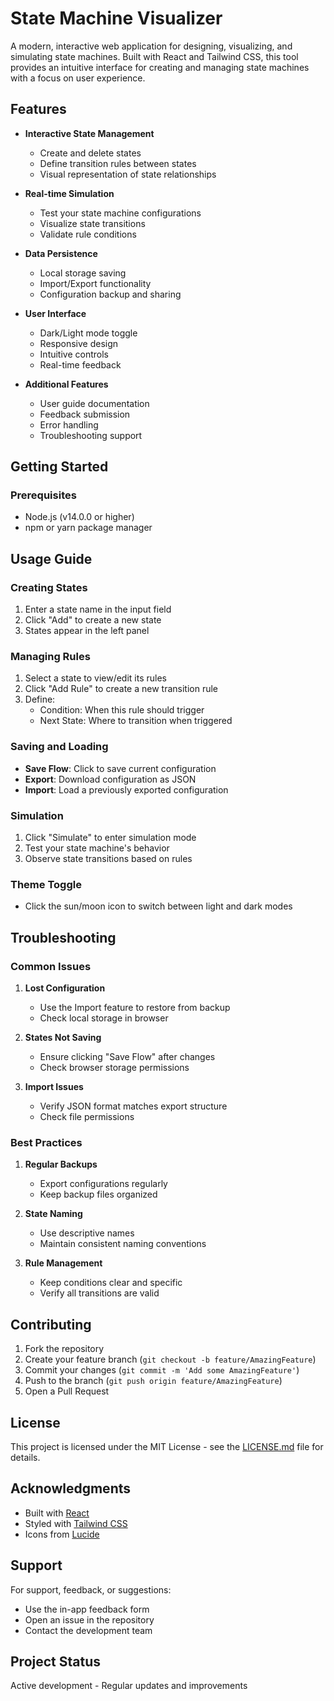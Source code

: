 # State Machine Visualizer

A modern, interactive web application for designing, visualizing, and simulating state machines. Built with React and Tailwind CSS, this tool provides an intuitive interface for creating and managing state machines with a focus on user experience.

## Features

- **Interactive State Management**
  - Create and delete states
  - Define transition rules between states
  - Visual representation of state relationships

- **Real-time Simulation**
  - Test your state machine configurations
  - Visualize state transitions
  - Validate rule conditions

- **Data Persistence**
  - Local storage saving
  - Import/Export functionality
  - Configuration backup and sharing

- **User Interface**
  - Dark/Light mode toggle
  - Responsive design
  - Intuitive controls
  - Real-time feedback

- **Additional Features**
  - User guide documentation
  - Feedback submission
  - Error handling
  - Troubleshooting support

## Getting Started

### Prerequisites

- Node.js (v14.0.0 or higher)
- npm or yarn package manager

## Usage Guide

### Creating States

1. Enter a state name in the input field
2. Click "Add" to create a new state
3. States appear in the left panel

### Managing Rules

1. Select a state to view/edit its rules
2. Click "Add Rule" to create a new transition rule
3. Define:
   - Condition: When this rule should trigger
   - Next State: Where to transition when triggered

### Saving and Loading

- **Save Flow**: Click to save current configuration
- **Export**: Download configuration as JSON
- **Import**: Load a previously exported configuration

### Simulation

1. Click "Simulate" to enter simulation mode
2. Test your state machine's behavior
3. Observe state transitions based on rules

### Theme Toggle

- Click the sun/moon icon to switch between light and dark modes

## Troubleshooting

### Common Issues

1. **Lost Configuration**
   - Use the Import feature to restore from backup
   - Check local storage in browser

2. **States Not Saving**
   - Ensure clicking "Save Flow" after changes
   - Check browser storage permissions

3. **Import Issues**
   - Verify JSON format matches export structure
   - Check file permissions

### Best Practices

1. **Regular Backups**
   - Export configurations regularly
   - Keep backup files organized

2. **State Naming**
   - Use descriptive names
   - Maintain consistent naming conventions

3. **Rule Management**
   - Keep conditions clear and specific
   - Verify all transitions are valid

## Contributing

1. Fork the repository
2. Create your feature branch (`git checkout -b feature/AmazingFeature`)
3. Commit your changes (`git commit -m 'Add some AmazingFeature'`)
4. Push to the branch (`git push origin feature/AmazingFeature`)
5. Open a Pull Request

## License

This project is licensed under the MIT License - see the [LICENSE.md](LICENSE.md) file for details.

## Acknowledgments

- Built with [React](https://reactjs.org/)
- Styled with [Tailwind CSS](https://tailwindcss.com/)
- Icons from [Lucide](https://lucide.dev/)

## Support

For support, feedback, or suggestions:
- Use the in-app feedback form
- Open an issue in the repository
- Contact the development team

## Project Status

Active development - Regular updates and improvements
